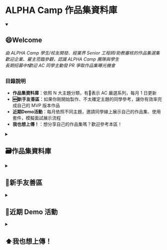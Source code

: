 # ALPHA Camp 作品集資料庫

<details id=0 open>
<summary><h2>😄Welcome</h2></summary>
  
  _由 ALPHA Camp 學生/校友開發、經業界 Senior 工程師/助教審核的作品集選集_  
  _歡迎企業、雇主蒞臨參觀，認識 ALPHA Camp 團隊與學生_  
  _長期招募中❗歡迎 AC 同學主動發 PR 爭取作品集曝光機會_
  
  ### 目錄說明
  - **作品集資料庫**：依照 N 大主題分類，有💎表示 AC 嚴選系列，每月 1 日更新
  - **🆕新手友善區**：如果你剛開始製作、不太確定主題的同學參考，讓你有效率完成自己的 MVP 版本作品
  - **近期Demo活動**：每月依照不同主題，邀請同學線上展示自己的作品集、使用套件，模擬面試展示流程
  - **我也想上傳！**：想分享自己的作品集嗎？歡迎參考本區！
  
</details>

<details id=1>
<summary><h2>🗃️作品集資料庫</h2></summary>
  
  ### 🔶社群平台/論壇
  - 💎**Simple Twitter** | [AnnW](https://www.linkedin.com/in/annwangtaiwan) | [Demo](https://yhosutun2490.github.io/Simple-Twitter-Natsu/login) | [Github](https://github.com/weizi0328/twitter-api-2020)
  具備 CRUD 簡易版社交網站
  - **Simple Facebook** | [Susan](https://www.linkedin.com/in/annwangtaiwan) | [Demo](https://yhosutun2490.github.io/Simple-Twitter-Natsu/login) | [Github](https://github.com/weizi0328/twitter-api-2020)
  具備 CRUD 簡易版社交網站
  - **One Night Friend** | [Peter](https://www.linkedin.com/in/annwangtaiwan) | [Demo](https://yhosutun2490.github.io/Simple-Twitter-Natsu/login) | [Github](https://github.com/weizi0328/twitter-api-2020)
  段暫交友平台
  
  ### 🔶電商
  - 💎**YberEats** | [Panda](https://www.linkedin.com/in/annwangtaiwan) | [Demo](https://yhosutun2490.github.io/Simple-Twitter-Natsu/login) | [Github](https://github.com/weizi0328/twitter-api-2020)
  外送平台
  - **蝦Pi** | [Shrimp](https://www.linkedin.com/in/annwangtaiwan) | [Demo](https://yhosutun2490.github.io/Simple-Twitter-Natsu/login) | [Github](https://github.com/weizi0328/twitter-api-2020)
  B2C 電商

  ### 🔶遊戲
  - 💎**Pokemon Battle** | [Piachu](https://www.linkedin.com/in/annwangtaiwan) | [Demo](https://yhosutun2490.github.io/Simple-Twitter-Natsu/login) | [Github](https://github.com/weizi0328/twitter-api-2020)
  寶可夢對戰遊戲
  - **格鬥天王 98** | [Athena](https://www.linkedin.com/in/annwangtaiwan) | [Demo](https://yhosutun2490.github.io/Simple-Twitter-Natsu/login) | [Github](https://github.com/weizi0328/twitter-api-2020)
  復刻 Retro
  
</details>

<details id=2>
<summary><h2>🔰新手友善區</h2></summary>
  
  - **電商觀摩作品集** | [Nathan](https://www.linkedin.com/in/annwangtaiwan) | [Demo](https://yhosutun2490.github.io/Simple-Twitter-Natsu/login) | [Github](https://github.com/weizi0328/twitter-api-2020)
  - [想不到主題要做什麼嗎？來點靈感吧！](https://drive.google.com/file/d/1TBWSrtpG51DRBaSOaJ2GkR9mIAomZAnG/view)
  - [如何定義作品 MVP 規格](https://www.linkedin.com/in/annwangtaiwan) (感謝 Pin 提供)
  
</details>

<details id=3>
<summary><h2>📆近期 Demo 活動</h2></summary>
  
  - **5/25 THU. 18:30-20:00 遊戲類**
  本次邀請 [Elaine](https://www.linkedin.com/in/annwangtaiwan)如何用她的[怪獸對打機](https://yhosutun2490.github.io/Simple-Twitter-Natsu/login)作品集進入遊戲鬍子公司，**最後 30 分鐘開放提問**，歡迎透過 [怪獸對打機](https://yhosutun2490.github.io/Simple-Twitter-Natsu/login) 報名！
  
</details>

<details id=4>
<summary><h2>⬆️我也想上傳！</h2></summary>
  
  - ### 上傳規則
    - 你好
    - 我很好
  
  - ### 上傳步驟
    - [步驟圖文版](https://github.com/skills/github-pages/blob/main/README.md?plain=1)
    - [其他資源](https://github.com/skills/github-pages/blob/main/README.md?plain=1)
  
</details>
